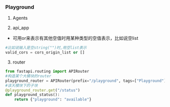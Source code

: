 ### Playground


1. Agents



2. api_app
- 可用or来表示有其他空值时用某种类型的空值表示，比如说空list
```python
#比如说输入是空string("")时,用空list表示
valid_cors = cors_origin_list or []
```


3. router
```python
from fastapi.routing import APIRouter
#构造某个大模块的router
playground_router = APIRouter(prefix="/playground", tags=["Playground"])
#该大模块下的子块
@playground_router.get("/status")
def playground_status():
    return {"playground": "available"}
```
